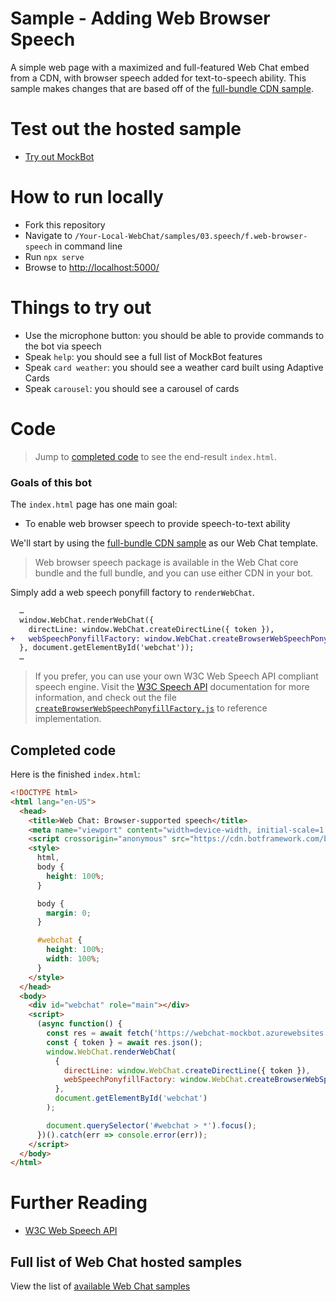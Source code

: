 # Sample - Adding Web Browser Speech

A simple web page with a maximized and full-featured Web Chat embed from a CDN, with browser speech added for text-to-speech ability. This sample makes changes that are based off of the [full-bundle CDN sample][1].

# Test out the hosted sample

-  [Try out MockBot](https://microsoft.github.io/BotFramework-WebChat/03.speech/f.web-browser-speech)

# How to run locally

-  Fork this repository
-  Navigate to `/Your-Local-WebChat/samples/03.speech/f.web-browser-speech` in command line
-  Run `npx serve`
-  Browse to [http://localhost:5000/](http://localhost:5000/)

# Things to try out

-  Use the microphone button: you should be able to provide commands to the bot via speech
-  Speak `help`: you should see a full list of MockBot features
-  Speak `card weather`: you should see a weather card built using Adaptive Cards
-  Speak `carousel`: you should see a carousel of cards

# Code

> Jump to [completed code](#completed-code) to see the end-result `index.html`.

### Goals of this bot

The `index.html` page has one main goal:

-  To enable web browser speech to provide speech-to-text ability

We'll start by using the [full-bundle CDN sample][1] as our Web Chat template.

> Web browser speech package is available in the Web Chat core bundle and the full bundle, and you can use either CDN in your bot.

Simply add a web speech ponyfill factory to `renderWebChat`.

```diff
  …
  window.WebChat.renderWebChat({
    directLine: window.WebChat.createDirectLine({ token }),
+   webSpeechPonyfillFactory: window.WebChat.createBrowserWebSpeechPonyfillFactory({ fetchToken })
  }, document.getElementById('webchat'));
  …
```

> If you prefer, you can use your own W3C Web Speech API compliant speech engine. Visit the [W3C Speech API](https://w3c.github.io/speech-api/) documentation for more information, and check out the file [`createBrowserWebSpeechPonyfillFactory.js`](https://github.com/microsoft/BotFramework-WebChat/blob/master/packages/bundle/src/createBrowserWebSpeechPonyfillFactory.js) to reference implementation.

## Completed code

Here is the finished `index.html`:

<!-- prettier-ignore-start -->
```html
<!DOCTYPE html>
<html lang="en-US">
  <head>
    <title>Web Chat: Browser-supported speech</title>
    <meta name="viewport" content="width=device-width, initial-scale=1.0" />
    <script crossorigin="anonymous" src="https://cdn.botframework.com/botframework-webchat/latest/webchat.js"></script>
    <style>
      html,
      body {
        height: 100%;
      }

      body {
        margin: 0;
      }

      #webchat {
        height: 100%;
        width: 100%;
      }
    </style>
  </head>
  <body>
    <div id="webchat" role="main"></div>
    <script>
      (async function() {
        const res = await fetch('https://webchat-mockbot.azurewebsites.net/directline/token', { method: 'POST' });
        const { token } = await res.json();
        window.WebChat.renderWebChat(
          {
            directLine: window.WebChat.createDirectLine({ token }),
            webSpeechPonyfillFactory: window.WebChat.createBrowserWebSpeechPonyfillFactory()
          },
          document.getElementById('webchat')
        );

        document.querySelector('#webchat > *').focus();
      })().catch(err => console.error(err));
    </script>
  </body>
</html>
```
<!-- prettier-ignore-end -->

# Further Reading

-  [W3C Web Speech API](https://w3c.github.io/speech-api/)

## Full list of Web Chat hosted samples

View the list of [available Web Chat samples](https://github.com/microsoft/BotFramework-WebChat/tree/main/samples)

[1]: ../../01.getting-started/a.full-bundle/README.md
